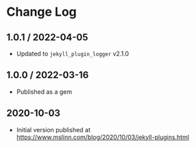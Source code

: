 # Change Log


## 1.0.1 / 2022-04-05

* Updated to `jekyll_plugin_logger` v2.1.0


## 1.0.0 / 2022-03-16

* Published as a gem


## 2020-10-03

* Initial version published at https://www.mslinn.com/blog/2020/10/03/jekyll-plugins.html
